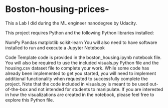# Boston-housing-prices-
This a Lab I did during the ML engineer nanodegree by Udacity.


This project requires Python and the following Python libraries installed:

NumPy
Pandas
matplotlib
scikit-learn
You will also need to have software installed to run and execute a Jupyter Notebook



Code
Template code is provided in the boston_housing.ipynb notebook file. You will also be required to use the included visuals.py Python file and the housing.csv dataset file to complete your work. While some code has already been implemented to get you started, you will need to implement additional functionality when requested to successfully complete the project. Note that the code included in visuals.py is meant to be used out-of-the-box and not intended for students to manipulate. If you are interested in how the visualizations are created in the notebook, please feel free to explore this Python file.
